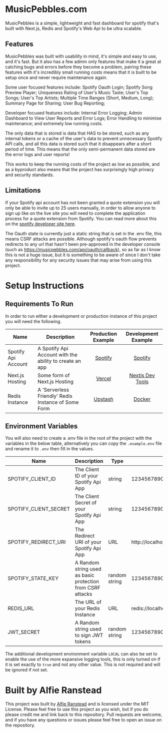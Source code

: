 # MusicPebbles.com

MusicPebbles is a simple, lightweight and fast dashboard for spotify that's built with Next.js, Redis and Spotify's Web
Api to be ultra scalable.

## Features

MusicPebbles was built with usability in mind, it's simple and easy to use, and it's fast. But it also has a few admin
only features that make it a great at catching bugs and errors before they become a problem, pairing these features with
it's incredibly small running costs means that it is built to be setup once and never require maintenance again.

Some user focused features include: Spotify Oauth Login; Spotify Song Preview Player; Uniqueness Rating of User's
Music Taste; User's Top Songs; User's Top Artists; Multiple Time Ranges (Short, Medium, Long); Summary Page for Sharing;
User Bug Reporting;

Developer focused features include: Internal Error Logging; Admin Dashboard to View User Reports and Error Logs; Error
Handling to minimise maintenance; and extremely low running costs.

The only data that is stored is data that HAS to be stored, such as any internal tokens or a cache of the user's data to
prevent unnecessary Spotify API calls, and all this data is stored such that it disappears after a short period of time.
This means that the only semi-permanent data stored are the error logs and user reports!

This works to keep the running costs of the project as low as possible, and as a byproduct also means that the project
has surprisingly high privacy and security standards.

## Limitations

If your Spotify api account has not been granted a quote extension you will only be able to invite up to 25 users
manually, in order to allow anyone to sign up like on the live site you will need to complete the application process
for a quote extension from Spotify. You can read more about this on
the [spotify developer site here](https://developer.spotify.com/documentation/web-api/concepts/quota-modes).

The Oauth state is currently just a static string that is set in the .env file, this means CSRF attacks are possible.
Although spotify's oauth flow prevents redirects to any url that hasn't been pre-approved in the developer console (such
as https://musicpebbles.com/api/oauth/callback), so as far as I know this is not a huge issue, but it is something to be
aware of since I don't take any responsibility for any security issues that may arise from using this project.

# Setup Instructions

## Requirements To Run

In order to run either a development or production instance of this project you will need the following.

| Name                | Description                                             |            Production Example             |                      Development Example                       |
|---------------------|---------------------------------------------------------|:-----------------------------------------:|:--------------------------------------------------------------:|
| Spotify Api Account | A Spotify Api Account with the ability to create an app | [Spotify](https://developer.spotify.com/) |           [Spotify](https://developer.spotify.com/)            |
| Next.js Hosting     | Some form of Next.js Hosting                            |     [Vercel](https://vercel.com/home)     |            [Nextjs Dev Tools](https://nextjs.org/)             |
| Redis Instance      | A 'Serverless Friendly' Redis Instance of Some Form     |      [Upstash](https://upstash.com/)      |               [Docker](https://www.docker.com/)                |         

## Environment Variables

You will also need to create a .env file in the root of the project with the variables in the below table, alternatively
you can copy the `.example.env` file and rename it to `.env` then fill in the values.

| Name                  | Description                                                | Type          | Example                                  |
|-----------------------|------------------------------------------------------------|---------------|------------------------------------------|
| SPOTIFY_CLIENT_ID     | The Client ID of your Spotify Api App                      | string        | 1234567890abcdef                         |
| SPOTIFY_CLIENT_SECRET | The Client Secret of your Spotify Api App                  | string        | 1234567890abcdef                         |
| SPOTIFY_REDIRECT_URI  | The Redirect URI of your Spotify Api App                   | URL           | http://localhost:3000/api/oauth/callback |
| SPOTIFY_STATE_KEY     | A Random string used as basic protection from CSRF attacks | random string | 1234567890abcdef                         |
| REDIS_URL             | The URL of your Redis Instance                             | URL           | redis://localhost:6379                   |
| JWT_SECRET            | A Random string used to sign JWT tokens                    | random string | 1234567890abcdef                         |

The additional development environment variable `LOCAL` can also be set to enable the use of the more expansive logging
tools, this is only turned on if it is set exactly to `true` and not any other value. This is not required and will be
ignored if not set.


# Built by Alfie Ranstead
This project was built by [Alfie Ranstead](https://alfieranstead.com) and is licensed under the MIT License.
Please feel free to use this project as you wish, but if you do please credit me and link back to this repository.
Pull requests are welcome, and if you have any questions or issues please feel free to open an issue on the repository.